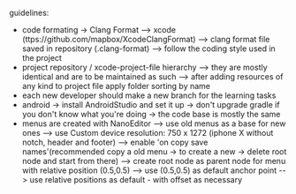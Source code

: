 guidelines:
* code formating -> Clang Format
 --> xcode (ttps://github.com/mapbox/XcodeClangFormat)
 --> clang format file saved in repository (.clang-format)
 --> follow the coding style used in the project
* project repository / xcode-project-file hierarchy
 --> they are mostly identical and are to be maintained as such
 --> after adding resources of any kind to project file apply folder sorting by name
* each new developer should make a new branch for the learning tasks
* android -> install AndroidStudio and set it up -> don't upgrade gradle if you don't know what you're doing -> the code base is mostly the same
* menus are created with NanoEditor
 --> use old menus as a base for new ones
 --> use Custom device resolution: 750 x 1272 (iphone X without notch, header and footer)
 --> enable 'on copy save names'(recommended copy a old menu -> to create a new -> delete root node and start from there)
 --> create root node as parent node for menu with relative position (0.5,0.5)
 --> use (0.5,0.5) as default anchor point
 --> use relative positions as default - with offset as necessary 
